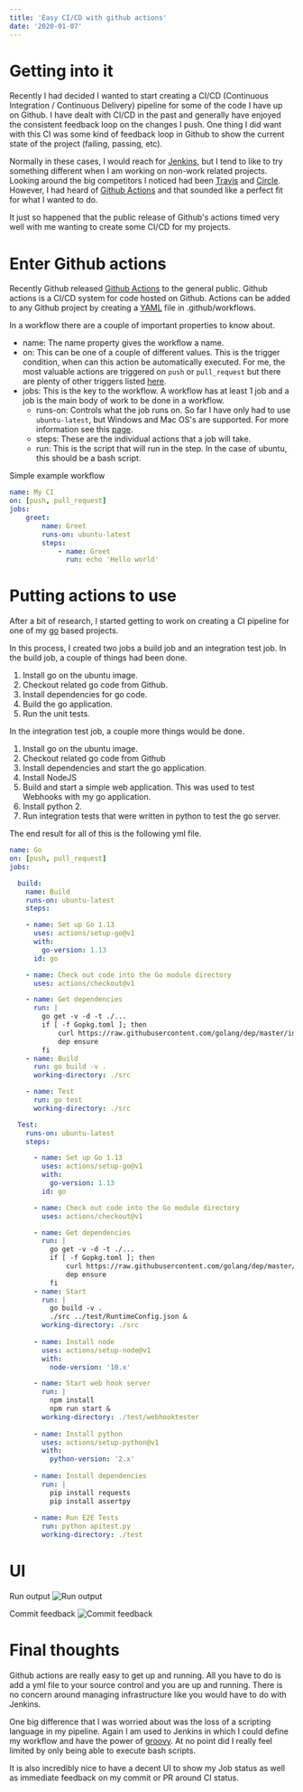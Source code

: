 ```yaml
---
title: 'Easy CI/CD with github actions'
date: '2020-01-07'
---
```


# Getting into it
Recently I had decided I wanted to start creating a CI/CD (Continuous Integration / Continuous Delivery) pipeline for some of the code I have up on Github. I have dealt with CI/CD in the past and generally have enjoyed the consistent feedback loop on the changes I push. One thing I did want with this CI was some kind of feedback loop in Github to show the current state of the project (failing, passing, etc).

Normally in these cases, I would reach for [Jenkins](https://jenkins.io/), but I tend to like to try something different when I am working on non-work related projects. Looking around the big competitors I noticed had been [Travis](https://travis-ci.org/) and [Circle](https://circleci.com/). However, I had heard of [Github Actions](https://github.com/features/actions) and that sounded like a perfect fit for what I wanted to do.

It just so happened that the public release of Github's actions timed very well with me wanting to create some CI/CD for my projects.

# Enter Github actions
Recently Github released [Github Actions](https://github.com/features/actions) to the general public. Github actions is a CI/CD system for code hosted on Github. Actions can be added to any Github project by creating a [YAML](https://yaml.org/) file in .github/workflows.

In a workflow there are a couple of important properties to know about.

 - name: The name property gives the workflow a name.
 - on: This can be one of a couple of different values. This is the trigger condition, when can this action be automatically executed. For me, the most valuable actions are triggered on `push` or `pull_request` but there are plenty of other triggers listed [here](https://help.github.com/en/actions/automating-your-workflow-with-github-actions/events-that-trigger-workflows).
 - jobs: This is the key to the workflow. A workflow has at least 1 job and a job is the main body of work to be done in a workflow.
    - runs-on: Controls what the job runs on. So far I have only had to use `ubuntu-latest`, but Windows and Mac OS's are supported. For more information see this [page](https://help.github.com/en/actions/automating-your-workflow-with-github-actions/workflow-syntax-for-github-actions#jobsjob_idruns-on).
    - steps: These are the individual actions that a job will take.
    - run: This is the script that will run in the step. In the case of ubuntu, this should be a bash script.

Simple example workflow
```yml
name: My CI
on: [push, pull_request]
jobs:
    greet:
        name: Greet
        runs-on: ubuntu-latest
        steps:
            - name: Greet
              run: echo 'Hello world'
```

# Putting actions to use
After a bit of research, I started getting to work on creating a CI pipeline for one of my [go](https://golang.org/) based projects.

In this process, I created two jobs a build job and an integration test job. In the build job, a couple of things had been done.

1. Install go on the ubuntu image.
2. Checkout related go code from Github.
3. Install dependencies for go code.
4. Build the go application.
5. Run the unit tests.

In the integration test job, a couple more things would be done.

1. Install go on the ubuntu image.
2. Checkout related go code from Github
3. Install dependencies and start the go application.
4. Install NodeJS
5. Build and start a simple web application. This was used to test Webhooks with my go application.
6. Install python 2.
7. Run integration tests that were written in python to test the go server.

The end result for all of this is the following yml file.
```yml
name: Go
on: [push, pull_request]
jobs:

  build:
    name: Build
    runs-on: ubuntu-latest
    steps:

    - name: Set up Go 1.13
      uses: actions/setup-go@v1
      with:
        go-version: 1.13
      id: go

    - name: Check out code into the Go module directory
      uses: actions/checkout@v1

    - name: Get dependencies
      run: |
        go get -v -d -t ./...
        if [ -f Gopkg.toml ]; then
            curl https://raw.githubusercontent.com/golang/dep/master/install.sh | sh
            dep ensure
        fi
    - name: Build
      run: go build -v .
      working-directory: ./src

    - name: Test
      run: go test
      working-directory: ./src

  Test:
    runs-on: ubuntu-latest
    steps:

      - name: Set up Go 1.13
        uses: actions/setup-go@v1
        with:
          go-version: 1.13
        id: go

      - name: Check out code into the Go module directory
        uses: actions/checkout@v1

      - name: Get dependencies
        run: |
          go get -v -d -t ./...
          if [ -f Gopkg.toml ]; then
              curl https://raw.githubusercontent.com/golang/dep/master/install.sh | sh
              dep ensure
          fi
      - name: Start
        run: |
          go build -v .  
          ./src ../test/RuntimeConfig.json &
        working-directory: ./src
    
      - name: Install node
        uses: actions/setup-node@v1
        with:
          node-version: '10.x'

      - name: Start web hook server
        run: |
          npm install
          npm run start &
        working-directory: ./test/webhooktester
          
      - name: Install python
        uses: actions/setup-python@v1
        with:
          python-version: '2.x'
      
      - name: Install dependencies
        run: |
          pip install requests
          pip install assertpy
      
      - name: Run E2E Tests
        run: python apitest.py
        working-directory: ./test
```

# UI
Run output
![Run output](./basicview.png)

Commit feedback
![Commit feedback](./commit.png)

# Final thoughts

Github actions are really easy to get up and running. All you have to do is add a yml file to your source control and you are up and running. There is no concern around managing infrastructure like you would have to do with Jenkins.

One big difference that I was worried about was the loss of a scripting language in my pipeline. Again I am used to Jenkins in which I could define my workflow and have the power of [groovy](http://groovy-lang.org/). At no point did I really feel limited by only being able to execute bash scripts.

It is also incredibly nice to have a decent UI to show my Job status as well as immediate feedback on my commit or PR around CI status.